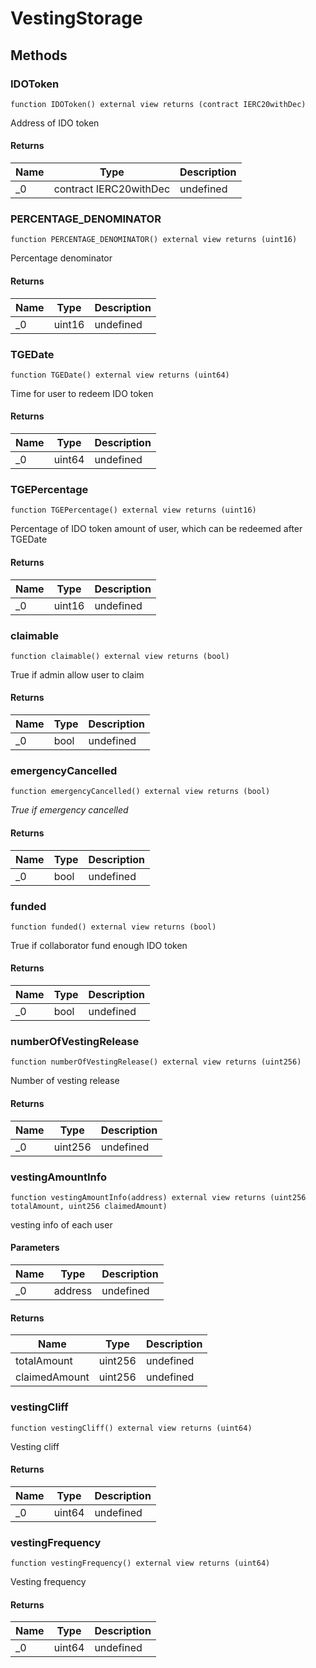 # VestingStorage









## Methods

### IDOToken

```solidity
function IDOToken() external view returns (contract IERC20withDec)
```

Address of IDO token




#### Returns

| Name | Type | Description |
|---|---|---|
| _0 | contract IERC20withDec | undefined |

### PERCENTAGE_DENOMINATOR

```solidity
function PERCENTAGE_DENOMINATOR() external view returns (uint16)
```

Percentage denominator




#### Returns

| Name | Type | Description |
|---|---|---|
| _0 | uint16 | undefined |

### TGEDate

```solidity
function TGEDate() external view returns (uint64)
```

Time for user to redeem IDO token




#### Returns

| Name | Type | Description |
|---|---|---|
| _0 | uint64 | undefined |

### TGEPercentage

```solidity
function TGEPercentage() external view returns (uint16)
```

Percentage of IDO token amount of user, which can be redeemed after TGEDate




#### Returns

| Name | Type | Description |
|---|---|---|
| _0 | uint16 | undefined |

### claimable

```solidity
function claimable() external view returns (bool)
```

True if admin allow user to claim




#### Returns

| Name | Type | Description |
|---|---|---|
| _0 | bool | undefined |

### emergencyCancelled

```solidity
function emergencyCancelled() external view returns (bool)
```



*True if emergency cancelled*


#### Returns

| Name | Type | Description |
|---|---|---|
| _0 | bool | undefined |

### funded

```solidity
function funded() external view returns (bool)
```

True if collaborator fund enough IDO token




#### Returns

| Name | Type | Description |
|---|---|---|
| _0 | bool | undefined |

### numberOfVestingRelease

```solidity
function numberOfVestingRelease() external view returns (uint256)
```

Number of vesting release




#### Returns

| Name | Type | Description |
|---|---|---|
| _0 | uint256 | undefined |

### vestingAmountInfo

```solidity
function vestingAmountInfo(address) external view returns (uint256 totalAmount, uint256 claimedAmount)
```

vesting info of each user



#### Parameters

| Name | Type | Description |
|---|---|---|
| _0 | address | undefined |

#### Returns

| Name | Type | Description |
|---|---|---|
| totalAmount | uint256 | undefined |
| claimedAmount | uint256 | undefined |

### vestingCliff

```solidity
function vestingCliff() external view returns (uint64)
```

Vesting cliff




#### Returns

| Name | Type | Description |
|---|---|---|
| _0 | uint64 | undefined |

### vestingFrequency

```solidity
function vestingFrequency() external view returns (uint64)
```

Vesting frequency




#### Returns

| Name | Type | Description |
|---|---|---|
| _0 | uint64 | undefined |




